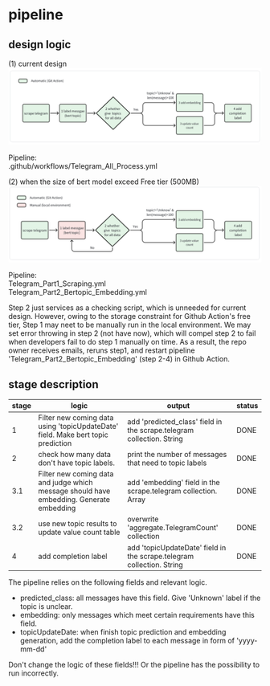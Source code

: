 # pipeline
## design logic
(1) current design
![img.png](pipeline_auto.png)

Pipeline:    
.github/workflows/Telegram_All_Process.yml

(2) when the size of bert model exceed Free tier (500MB)
![img.png](pipeline_manu.png)

Pipeline:     
Telegram_Part1_Scraping.yml   
Telegram_Part2_Bertopic_Embedding.yml

Step 2 just services as a checking script, which is unneeded for current design. However, owing to the storage constraint for Github Action's free tier, Step 1 may neet to be manually run in the local environment.     We may set error throwing in step 2 (not have now), which will compel step 2 to fail when developers fail to do step 1 manually on time. As a result, the repo owner receives emails, reruns step1, and restart pipeline 'Telegram_Part2_Bertopic_Embedding' (step 2-4) in Github Action.

## stage description
| stage | logic                                                                                    | output                                                                 | status |
|-------|------------------------------------------------------------------------------------------|------------------------------------------------------------------------|--------|
| 1     | Filter new coming data using 'topicUpdateDate' field. Make bert topic prediction         | add 'predicted_class' field  in the scrape.telegram collection. String | DONE   |
| 2     | check how many data don't have topic labels.                   | print the number of messages that need to topic labels                 | DONE   |
| 3.1   | Filter new coming data and judge which message should have embedding. Generate embedding | add 'embedding' field in the scrape.telegram collection. Array         | DONE   |
| 3.2   | use new topic results to update value count table                                        | overwrite 'aggregate.TelegramCount' collection                         | DONE   |
| 4     | add completion label                                                                     | add 'topicUpdateDate' field in the scrape.telegram collection. String  | DONE   |

The pipeline relies on the following fields and relevant logic.     
- predicted_class: all messages have this field. Give 'Unknown' label if the topic is unclear.    
- embedding: only messages which meet certain requirements have this field.    
- topicUpdateDate: when finish topic prediction and embedding generation, add the completion label to each message in form of 'yyyy-mm-dd'   

Don't change the logic of these fields!!! Or the pipeline has the possibility to run incorrectly. 
